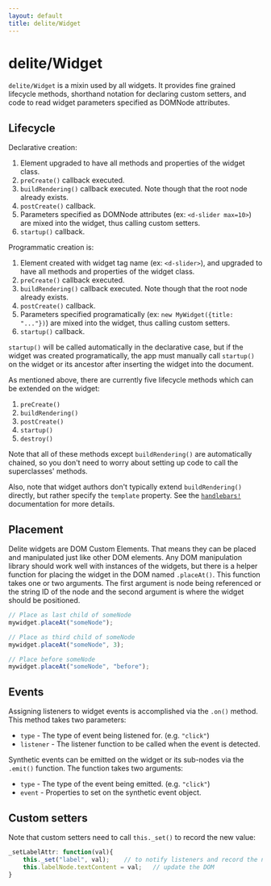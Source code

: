 ```yaml
---
layout: default
title: delite/Widget
---
```


# delite/Widget

`delite/Widget` is a mixin used by all widgets.
It provides fine grained lifecycle methods, shorthand notation for declaring custom setters,
and code to read widget parameters specified as DOMNode attributes.

## Lifecycle

Declarative creation:

1. Element upgraded to have all methods and properties of the widget class.
2. `preCreate()` callback executed.
3. `buildRendering()` callback executed.   Note though that the root node already exists.
4. `postCreate()` callback.
5. Parameters specified as DOMNode attributes (ex: `<d-slider max=10>`) are mixed into the widget, thus calling
   custom setters.
6. `startup()` callback.

Programmatic creation is:

1. Element created with widget tag name (ex: `<d-slider>`), and
   upgraded to have all methods and properties of the widget class.
2. `preCreate()` callback executed.
3. `buildRendering()` callback executed.   Note though that the root node already exists.
4. `postCreate()` callback.
5. Parameters specified programatically
   (ex: `new MyWidget({title: "..."})`) are mixed into the widget, thus calling
   custom setters.
6. `startup()` callback.

`startup()` will be called automatically in the declarative case, but
if the widget was created programatically, the app must manually call `startup()`
on the widget or its ancestor after inserting the widget into the document.

As mentioned above, there are currently five lifecycle methods which can be extended on the widget:

1. `preCreate()`
2. `buildRendering()`
3. `postCreate()`
4. `startup()`
5. `destroy()`

Note that all of these methods except `buildRendering()` are automatically chained,
so you don't need to worry about setting up code to call the superclasses' methods.

Also, note that widget authors don't typically extend `buildRendering()` directly, but rather
specify the `template` property.   See the [`handlebars!`](handlebars.md) documentation for more details.
## Placement

Delite widgets are DOM Custom Elements.  That means they can be placed and manipulated just like other DOM elements.
Any DOM manipulation library should work well with instances of the widgets, but there is a helper function for
placing the widget in the DOM named `.placeAt()`.  This function takes one or two arguments.  The first argument is
node being referenced or the string ID of the node and the second argument is
where the widget should be positioned.

```js
// Place as last child of someNode
mywidget.placeAt("someNode");

// Place as third child of someNode
mywidget.placeAt("someNode", 3);

// Place before someNode
mywidget.placeAt("someNode", "before");
```

## Events

Assigning listeners to widget events is accomplished via the `.on()` method.  This method takes two parameters:

* `type` - The type of event being listened for.  (e.g. `"click"`)
* `listener` - The listener function to be called when the event is detected.

Synthetic events can be emitted on the widget or its sub-nodes via the `.emit()` function.  The function takes two
arguments:

* `type` - The type of the event being emitted. (e.g. `"click"`)
* `event` - Properties to set on the synthetic event object.

## Custom setters

Note that custom setters need to call `this._set()` to record the new value:

```js
_setLabelAttr: function(val){
	this._set("label", val);	// to notify listeners and record the new value
	this.labelNode.textContent = val;	// update the DOM
}
```
